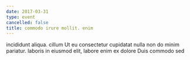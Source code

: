 ```yaml
---
date: 2017-03-31
type: event
cancelled: false
title: commodo irure mollit. enim
---
```

incididunt aliqua. cillum Ut eu consectetur cupidatat nulla non do minim pariatur. laboris in eiusmod elit, labore enim ex dolore Duis commodo sed